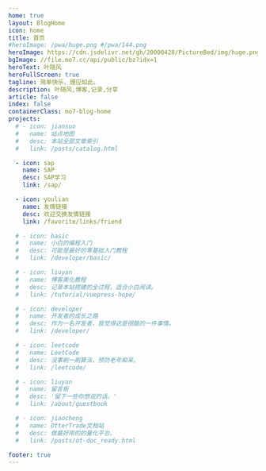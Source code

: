 ```yaml
---
home: true
layout: BlogHome
icon: home
title: 首页
#heroImage: /pwa/huge.png #/pwa/144.png
heroImage: https://cdn.jsdelivr.net/gh/20000428/PictureBed/img/huge.png
bgImage: //file.mo7.cc/api/public/bz?idx=1
heroText: 叶随风
heroFullScreen: true
tagline: 简单快乐，理应如此。
description: 叶随风,博客,记录,分享
article: false
index: false
containerClass: mo7-blog-home
projects:
  # - icon: jiansuo
  #   name: 站点地图
  #   desc: 本站全部文章索引
  #   link: /posts/catalog.html

  - icon: sap
    name: SAP
    desc: SAP学习
    link: /sap/

  - icon: youlian
    name: 友情链接
    desc: 欢迎交换友情链接
    link: /favorite/links/friend

  # - icon: basic
  #   name: 小白的编程入门
  #   desc: 可能是最好的零基础入门教程
  #   link: /developer/basic/

  # - icon: liuyan
  #   name: 博客美化教程
  #   desc: 记录本站搭建的全过程，适合小白阅读。
  #   link: /tutorial/vuepress-hope/

  # - icon: developer
  #   name: 开发者的成长之路
  #   desc: 作为一名开发者，我觉得这是很酷的一件事情。
  #   link: /developer/

  # - icon: leetcode
  #   name: LeetCode
  #   desc: 没事刷一刷算法，预防老年痴呆。
  #   link: /leetcode/

  # - icon: liuyan
  #   name: 留言板
  #   desc: '留下一些你想说的话。'
  #   link: /about/guestbook

  # - icon: jiaocheng
  #   name: OtterTrade文档站
  #   desc: 做最好用的的量化平台。
  #   link: /posts/ot-doc_ready.html

footer: true
---
```


